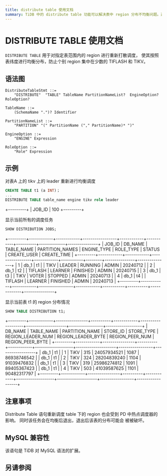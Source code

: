 ```yaml
---
title: distribute table 使用文档
summary: TiDB 中的 distribute table 功能可以解决表中 region 分布不均衡问题。通过重新调整 table 中的 region 的分布，可以让指定 table 下的 region 按照一定的策略进行均衡。重新分配可以指定不同的存储引擎，比如 TIFLASH 和 TIKV。同时也可以指定不同的 raft role，比如 learner，leader，voter。
---
```


# DISTRIBUTE TABLE 使用文档
`DISTRIBUTE TABLE` 用于对指定表范围内的 region 进行重新打散调度， 使其按照表纬度进行均衡分布，防止个别 region 集中在少数的 TIFLASH 和 TIKV。

## 语法图

```ebnf+diagram
DistributeTableStmt ::=
    "DISTRIBUTE"  "TABLE" TableName PartitionNameList?  EngineOption? RoleOption?

TableName ::=
    (SchemaName ".")? Identifier

PartitionNameList ::=
    "PARTITION" "(" PartitionName ("," PartitionName)* ")"

EngineOption ::=
    "ENGINE" Expression

RoleOption ::=
    "Role" Expression

```

## 示例

对表A 上的 tikv 上的 leader 重新进行均衡调度
```sql
CREATE TABLE t1 (a INT)；
...
DISTRIBUTE TABLE table_name engine tikv role leader
```
+---------+
| JOB_ID  | 
100
+---------+



显示当前所有的调度任务
```sql
SHOW DISTRIBUTION JOBS;
```

+---------+------------+------------+-----------------+------------+-----------+----------+-------------+---------------+
| JOB_ID  |  DB_NAME   | TABLE_NAME | PARTITION_NAMES | ENGINE_TYPE | ROLE_TYPE | STATUS  | CREATE_USER | CREATE_TIME   |
+---------+------------+------------+-----------------+------------+-----------+--------+---------------+---------------+
|    1    |   db_1     |    t1      |                 | TIKV       | LEADER    | RUNNING  | ADMIN       |   20240712    |
|    2    |   db_1     |    t2      |                 | TIFLASH    | LEARNER   | FINISHED | ADMIN       | 20240715      |
|    3    |   db_1     |    t3      |                 | TiKV       | VOTER     | STOPPED  | ADMIN       | 20240713      |
|    4    |   db_1     |    t4      |                 | TIFLASH    | LEARNER   | FINISHED | ADMIN       | 20240713      |
+---------+------------+------------+-----------------+------------+-----------+----------+-------------+---------------+


显示当前表 t1 的 region 分布情况
```sql
SHOW TABLE DISTRIBUTION t1;
```

+---------+------------+----------------+----------+------------+-------------------+--------------------+-----------------+------------------+
| DB_NAME | TABLE_NAME | PARTITION_NAME | STORE_ID | STORE_TYPE | REGION_LEADER_NUM | REGION_LEADER_BYTE | REGION_PEER_NUM | REGION_PEER_BYTE |
+---------+------------+----------------+----------+------------+-------------------+--------------------+-----------------+------------------+
| db_1    |     t1     |                | 1        | TiKV       |               315 |        24057934521 |            1087 |      86938746542 |
| db_1    |     t1     |                | 2        | TiKV       |               324 |        28204839240 |            1104 |      91039476832 |
| db_1    |     t1     |                | 3        | TiKV       |               319 |        25986274812 |            1091 |      89405367423 |
| db_1    |     t1     |                | 4        | TiKV       |               503 |        41039587625 |            1101 |      90482317797 |
+---------+------------+----------------+----------+------------+-------------------+--------------------+-----------------+------------------+


## 注意事项

Distribute Table 语句重新调度 table 下的 region 也会受到 PD 中热点调度器的影响。 同时该任务会在均衡后退出，退出后该表的分布可能会
被被破坏。

## MySQL 兼容性
该语句是 TiDB 对 MySQL 语法的扩展。

## 另请参阅
